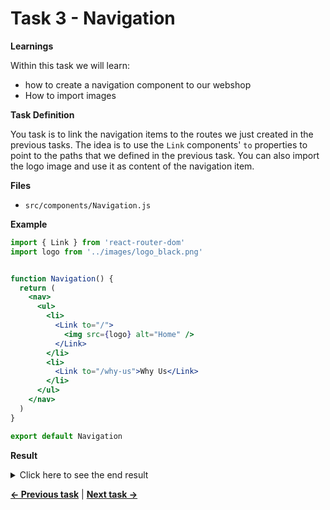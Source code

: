 # Task 3 - Navigation

**Learnings**

Within this task we will learn:
- how to create a navigation component to our webshop
- How to import images

**Task Definition**

You task is to link the navigation items to the routes we just created in the previous tasks. The idea is to use the `Link` components' `to` properties to point to the paths that we defined in the previous task. You can also import the logo image and use it as content of the navigation item.

**Files**

- `src/components/Navigation.js`

**Example**

```jsx
import { Link } from 'react-router-dom'
import logo from '../images/logo_black.png'


function Navigation() {
  return (
    <nav>
      <ul>
        <li>
          <Link to="/">
            <img src={logo} alt="Home" />
          </Link>
        </li>
        <li>
          <Link to="/why-us">Why Us</Link>
        </li>
      </ul>
    </nav>
  )
}

export default Navigation
```

**Result**

<details>
  <summary>Click here to see the end result</summary>
  <p>

```jsx
import React from 'react'
import { Link } from "react-router-dom"
import logo from '../images/logo_black.png'

function Navigation() {
  return (
    <nav>
      <ul>
        <li>
          <Link to="/">
            <img src={logo} alt="Home" />
          </Link>
        </li>
        <li>
          <Link to="/why-us">Why Us</Link>
        </li>
        <li>
          <Link to="/our-services">Our Services</Link>
        </li>
        <li>
          <Link to="/cart">Cart</Link>
        </li>
      </ul>
    </nav>
  )
}

export default Navigation
```
  </p>
</details>

**[← Previous task](./task2.md)** | **[Next task →](./task4.md)**